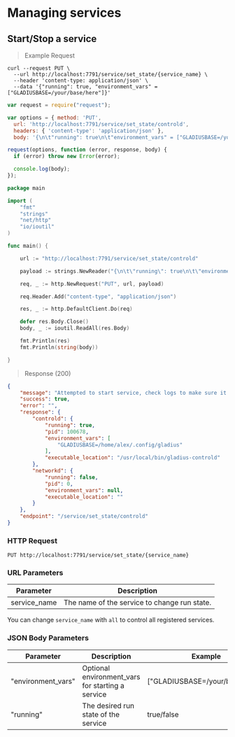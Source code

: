 # Managing services

## Start/Stop a service
> Example Request

```shell
curl --request PUT \
  --url http://localhost:7791/service/set_state/{service_name} \
  --header 'content-type: application/json' \
  --data '{"running": true,	"environment_vars" = ["GLADIUSBASE=/your/base/here"]}'
```

```javascript
var request = require("request");

var options = { method: 'PUT',
  url: 'http://localhost:7791/service/set_state/controld',
  headers: { 'content-type': 'application/json' },
  body: '{\n\t"running": true\n\t"environment_vars" = ["GLADIUSBASE=/your/base/here"]\n}' };

request(options, function (error, response, body) {
  if (error) throw new Error(error);

  console.log(body);
});
```
```go
package main

import (
	"fmt"
	"strings"
	"net/http"
	"io/ioutil"
)

func main() {

	url := "http://localhost:7791/service/set_state/controld"

	payload := strings.NewReader("{\n\t\"running\": true\n\t\"environment_vars\" = [\"GLADIUSBASE=/your/base/here\"]\n}")

	req, _ := http.NewRequest("PUT", url, payload)

	req.Header.Add("content-type", "application/json")

	res, _ := http.DefaultClient.Do(req)

	defer res.Body.Close()
	body, _ := ioutil.ReadAll(res.Body)

	fmt.Println(res)
	fmt.Println(string(body))

}
```
> Response (200)

```json
{
	"message": "Attempted to start service, check logs to make sure it didn't fail after timeout",
	"success": true,
	"error": "",
	"response": {
		"controld": {
			"running": true,
			"pid": 100678,
			"environment_vars": [
				"GLADIUSBASE=/home/alex/.config/gladius"
			],
			"executable_location": "/usr/local/bin/gladius-controld"
		},
		"networkd": {
			"running": false,
			"pid": 0,
			"environment_vars": null,
			"executable_location": ""
		}
	},
	"endpoint": "/service/set_state/controld"
}
```

### HTTP Request

`PUT http://localhost:7791/service/set_state/{service_name}`

### URL Parameters

Parameter | Description
--------- | -----------
service_name | The name of the service to change run state.


<aside class="notice">
You can change <code>service_name</code> with <code>all</code> to control all
registered services.
</aside>


### JSON Body Parameters

Parameter | Description | Example
--------- | -----------  | -------
"environment_vars" | Optional environment_vars for starting a service | ["GLADIUSBASE=/your/base/here"]
"running" | The desired run state of the service | true/false
